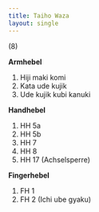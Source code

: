 ```yaml
---
title: Taiho Waza
layout: single
---
```


(8)

**Armhebel**

1.  Hiji maki komi
2.  Kata ude kujik
3.  Ude kujik kubi kanuki

**Handhebel**

1.  HH 5a
2.  HH 5b
3.  HH 7
4.  HH 8
5.  HH 17 (Achselsperre)

**Fingerhebel**

1.  FH 1
2.  FH 2 (Ichi ube gyaku)


